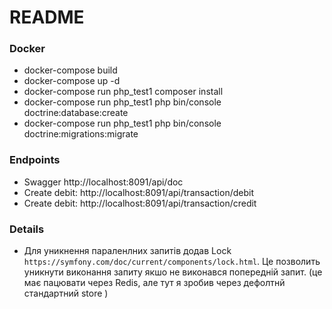 # README #

### Docker ###

* docker-compose build
* docker-compose up -d
* docker-compose run php_test1 composer install
* docker-compose run php_test1 php bin/console doctrine:database:create
* docker-compose run php_test1 php bin/console doctrine:migrations:migrate

### Endpoints 
* Swagger
  http://localhost:8091/api/doc
* Create debit: 
    http://localhost:8091/api/transaction/debit
* Create debit: 
    http://localhost:8091/api/transaction/credit

### Details ###

* Для уникнення параленлних запитів додав Lock `https://symfony.com/doc/current/components/lock.html`.
Це позволить уникнути виконання запиту якшо не виконався попередній запит. 
(це має пацювати через Redis, але тут я зробив через дефолтнй стандартний store )

